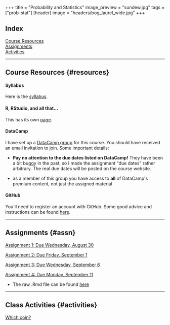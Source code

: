 +++
title = "Probability and Statistics"
image_preview = "sundew.jpg"
tags = ["prob-stat"]
[header]
image = "headers/bog_laurel_wide.jpg"
+++

## Index

[Course Resources](#resources)  
[Assignments](#assn)  
[Activities](#activities)

---------------------------------------------------------------------

## Course Resources {#resources}

#### Syllabus 

Here is the [syllabus](/courses/MATH333/syllabus/).

#### R, RStudio, and all that...

This has its own [page](/resources/allthingsR/).

#### DataCamp

I have set up a [DataCamp group](https://www.datacamp.com/groups/probability-statistics) for this course. You should have received an email invitation to join. Some important details:

-  **Pay no attention to the due dates listed on DataCamp!** They have been a bit buggy in the past, so I made the assignment "due dates" rather arbitrary. The real due dates will be posted on the course website.

-  as a member of this group you have access to **all** of DataCamp's premium content, not just the assigned material

#### GitHub 

You'll need to register an account with GitHub. Some good advice and instructions can be found [here](http://happygitwithr.com/github-acct.html).
    
---------------------------------------------------------------------

## Assignments {#assn}

[Assignment 1: Due Wednesday, August 30](/courses/MATH333/assignments/assn1/)

[Assignment 2: Due Friday, September 1](/courses/MATH333/assignments/probability-and-statistics-assignment-2/)

[Assignment 3: Due Wednesday, September 6](/courses/MATH333/assignments/probability-and-statistics-assignment-3/)

[Assignment 4: Due Monday, September 11](/courses/MATH333/assignments/probability-and-statistics-assignment-4/)

- The raw .Rmd file can be found [here](https://gist.githubusercontent.com/jbintz/f70c7a2ca8651fc0ea8e3133233e4544/raw/eb98f16a1ce10d37eea001f61b481ce437479a74/assignment4.Rmd)

---------------------------------------------------------------------

## Class Activities {#activities}

[Which coin?](/courses/MATH333/activities/which-coin/)